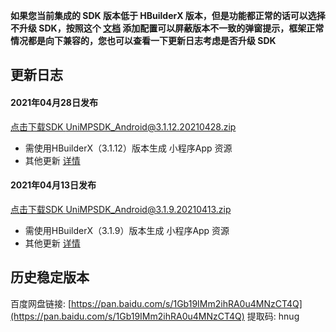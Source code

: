 **如果您当前集成的 SDK 版本低于 HBuilderX 版本，但是功能都正常的话可以选择不升级 SDK，按照这个 [文档](https://ask.dcloud.net.cn/article/35627) 添加配置可以屏蔽版本不一致的弹窗提示，框架正常情况都是向下兼容的，您也可以查看一下更新日志考虑是否升级 SDK**

## 更新日志

#### 2021年04月28日发布
[点击下载SDK UniMPSDK_Android@3.1.12.20210428.zip](http://download.dcloud.net.cn/unimpsdk/UniMPSDK_Android@3.1.12.20210428.zip)
+ 需使用HBuilderX（3.1.12）版本生成 小程序App 资源
+ 其他更新 [详情](https://download1.dcloud.net.cn/hbuilderx/changelog/3.1.12.20210428.html)

#### 2021年04月13日发布
[点击下载SDK UniMPSDK_Android@3.1.9.20210413.zip](http://download.dcloud.net.cn/unimpsdk/UniMPSDK_Android@3.1.9.20210413.zip)
+ 需使用HBuilderX（3.1.9）版本生成 小程序App 资源
+ 其他更新 [详情](https://download1.dcloud.net.cn/hbuilderx/changelog/3.1.9.20210413.html)

## 历史稳定版本

百度网盘链接: [https://pan.baidu.com/s/1Gb19IMm2ihRA0u4MNzCT4Q](https://pan.baidu.com/s/1Gb19IMm2ihRA0u4MNzCT4Q) 提取码: hnug